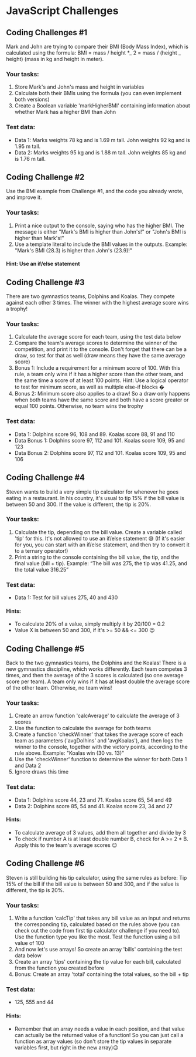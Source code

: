 # JavaScript Challenges

## Coding Challenges #1

Mark and John are trying to compare their BMI (Body Mass Index), which is
calculated using the formula:
BMI = mass / height \*_ 2 = mass / (height _ height) (mass in kg
and height in meter).

### Your tasks:

1. Store Mark's and John's mass and height in variables
2. Calculate both their BMIs using the formula (you can even implement both
   versions)
3. Create a Boolean variable 'markHigherBMI' containing information about
   whether Mark has a higher BMI than John

### Test data:

-   Data 1: Marks weights 78 kg and is 1.69 m tall. John weights 92 kg and is 1.95
    m tall.
-   Data 2: Marks weights 95 kg and is 1.88 m tall. John weights 85 kg and is 1.76
    m tall.

## Coding Challenge #2

Use the BMI example from Challenge #1, and the code you already wrote, and improve it.

### Your tasks:

1. Print a nice output to the console, saying who has the higher BMI. The message
   is either "Mark's BMI is higher than John's!" or "John's BMI is higher than Mark's!"
2. Use a template literal to include the BMI values in the outputs. Example: "Mark's
   BMI (28.3) is higher than John's (23.9)!"

#### Hint: Use an if/else statement

## Coding Challenge #3

There are two gymnastics teams, Dolphins and Koalas. They compete against each
other 3 times. The winner with the highest average score wins a trophy!

### Your tasks:

1. Calculate the average score for each team, using the test data below
2. Compare the team's average scores to determine the winner of the competition,
   and print it to the console. Don't forget that there can be a draw, so test for that
   as well (draw means they have the same average score)
3. Bonus 1: Include a requirement for a minimum score of 100. With this rule, a
   team only wins if it has a higher score than the other team, and the same time a
   score of at least 100 points. Hint: Use a logical operator to test for minimum
   score, as well as multiple else-if blocks �
4. Bonus 2: Minimum score also applies to a draw! So a draw only happens when
   both teams have the same score and both have a score greater or equal 100
   points. Otherwise, no team wins the trophy

### Test data:

-   Data 1: Dolphins score 96, 108 and 89. Koalas score 88, 91 and 110
-   Data Bonus 1: Dolphins score 97, 112 and 101. Koalas score 109, 95 and 123
-   Data Bonus 2: Dolphins score 97, 112 and 101. Koalas score 109, 95 and 106

## Coding Challenge #4

Steven wants to build a very simple tip calculator for whenever he goes eating in a
restaurant. In his country, it's usual to tip 15% if the bill value is between 50 and 300.
If the value is different, the tip is 20%.

### Your tasks:

1. Calculate the tip, depending on the bill value. Create a variable called 'tip' for
   this. It's not allowed to use an if/else statement 😅 (If it's easier for you, you can
   start with an if/else statement, and then try to convert it to a ternary
   operator!)
2. Print a string to the console containing the bill value, the tip, and the final value
   (bill + tip). Example: “The bill was 275, the tip was 41.25, and the total value
   316.25”

### Test data:

-   Data 1: Test for bill values 275, 40 and 430

#### Hints:

-   To calculate 20% of a value, simply multiply it by 20/100 = 0.2
-   Value X is between 50 and 300, if it's >= 50 && <= 300 😉

## Coding Challenge #5

Back to the two gymnastics teams, the Dolphins and the Koalas! There is a new
gymnastics discipline, which works differently.
Each team competes 3 times, and then the average of the 3 scores is calculated (so
one average score per team).
A team only wins if it has at least double the average score of the other team.
Otherwise, no team wins!

### Your tasks:

1. Create an arrow function 'calcAverage' to calculate the average of 3 scores
2. Use the function to calculate the average for both teams
3. Create a function 'checkWinner' that takes the average score of each team
   as parameters ('avgDolhins' and 'avgKoalas'), and then logs the winner
   to the console, together with the victory points, according to the rule above.
   Example: "Koalas win (30 vs. 13)"
4. Use the 'checkWinner' function to determine the winner for both Data 1 and
   Data 2
5. Ignore draws this time

### Test data:

-   Data 1: Dolphins score 44, 23 and 71. Koalas score 65, 54 and 49
-   Data 2: Dolphins score 85, 54 and 41. Koalas score 23, 34 and 27

#### Hints:

-   To calculate average of 3 values, add them all together and divide by 3
-   To check if number A is at least double number B, check for A >= 2 \* B.
    Apply this to the team's average scores 😉

## Coding Challenge #6

Steven is still building his tip calculator, using the same rules as before: Tip 15% of
the bill if the bill value is between 50 and 300, and if the value is different, the tip is
20%.

### Your tasks:

1. Write a function 'calcTip' that takes any bill value as an input and returns
   the corresponding tip, calculated based on the rules above (you can check out
   the code from first tip calculator challenge if you need to). Use the function
   type you like the most. Test the function using a bill value of 100
2. And now let's use arrays! So create an array 'bills' containing the test data
   below
3. Create an array 'tips' containing the tip value for each bill, calculated from
   the function you created before
4. Bonus: Create an array 'total' containing the total values, so the bill + tip

### Test data:

-   125, 555 and 44

#### Hints:

-   Remember that an array needs a value in each position, and that value can
    actually be the returned value of a function! So you can just call a function as array
    values (so don't store the tip values in separate variables first, but right in the new
    array)😉

